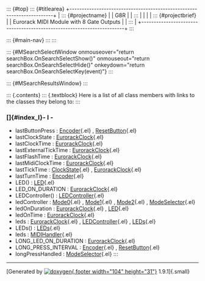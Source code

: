 ::: {#top}
::: {#titlearea}
+-----------------------------------------------------------------------+
| ::: {#projectname}                                                    |
| G8R                                                                   |
| :::                                                                   |
|                                                                       |
| ::: {#projectbrief}                                                   |
| Eurorack MIDI Module with 8 Gate Outputs                              |
| :::                                                                   |
+-----------------------------------------------------------------------+
:::

::: {#main-nav}
:::
:::

::: {#MSearchSelectWindow onmouseover="return searchBox.OnSearchSelectShow()" onmouseout="return searchBox.OnSearchSelectHide()" onkeydown="return searchBox.OnSearchSelectKey(event)"}
:::

::: {#MSearchResultsWindow}
:::

::: {.contents}
::: {.textblock}
Here is a list of all class members with links to the classes they
belong to:
:::

### []{#index_l}- l -

-   lastButtonPress :
    [Encoder](classEncoder.html#a8562593d886f1a1ac75e504c5da3a41f){.el}
    ,
    [ResetButton](classResetButton.html#a7bcd854358d590978530fd978aa4b629){.el}
-   lastClockState :
    [EurorackClock](classEurorackClock.html#aa1f32b9296ee482b8cc4a5a5b0246ad4){.el}
-   lastClockTime :
    [EurorackClock](classEurorackClock.html#abdd7383cccac419acc8fb29ef21c11d0){.el}
-   lastExternalTickTime :
    [EurorackClock](classEurorackClock.html#aae0d70573973af8a7800dddd0fdaafe8){.el}
-   lastFlashTime :
    [EurorackClock](classEurorackClock.html#a9f9bb4fdbf42fea86ba74511dde5285f){.el}
-   lastMidiClockTime :
    [EurorackClock](classEurorackClock.html#a530f570bb7e4615cf304f473ac820133){.el}
-   lastTickTime :
    [ClockState](structClockState.html#a95ea496cd652c244f1b016ae0d4e0299){.el}
    ,
    [EurorackClock](classEurorackClock.html#a2793ecd9e97550228e88fed371ed671d){.el}
-   lastTurnTime :
    [Encoder](classEncoder.html#a090819a377bc20c23a6de1bf7f28cfbc){.el}
-   LED() : [LED](classLED.html#a2f9846058d6c93165846802571e877bf){.el}
-   LED\_ON\_DURATION :
    [EurorackClock](classEurorackClock.html#aa19d61388803b784928c4ab209f18cab){.el}
-   LEDController() :
    [LEDController](classLEDController.html#a745e22f2bff89379f1ba931ef3e87af9){.el}
-   ledController :
    [Mode0](classMode0.html#ad1252cf80f5ab5c7ed8832e333001ecf){.el} ,
    [Mode1](classMode1.html#a05d96fc5e86a390d30ddb724cc7f5d7d){.el} ,
    [Mode2](classMode2.html#a432820b6e885e9fd7b34f438905bff56){.el} ,
    [ModeSelector](classModeSelector.html#a2f8c7699b4534f802f75ba51393ba4d2){.el}
-   ledOnDuration :
    [EurorackClock](classEurorackClock.html#a49c3ef3023e15397d463026b93229634){.el}
    , [LED](classLED.html#a26f304de8f30355e99917090877dee78){.el}
-   ledOnTime :
    [EurorackClock](classEurorackClock.html#a8f2268e67c1164e5acb449e2ff162892){.el}
-   leds :
    [EurorackClock](classEurorackClock.html#a808f0d1dc014fd9f8541433bc26ed921){.el}
    ,
    [LEDController](classLEDController.html#a843d7baf6e1d25b971058000c6d14285){.el}
    , [LEDs](classLEDs.html#a1b4516594fe6c345ead0ebe269d15374){.el}
-   LEDs() :
    [LEDs](classLEDs.html#a1bd8cd6dfe54db1248b5749d532e705a){.el}
-   leds :
    [MIDIHandler](classMIDIHandler.html#af21335eb5ef193127459c58f068ebca7){.el}
-   LONG\_LED\_ON\_DURATION :
    [EurorackClock](classEurorackClock.html#aa6f21a81192926804c417f3937608af0){.el}
-   LONG\_PRESS\_INTERVAL :
    [Encoder](classEncoder.html#ac602a14a72602e3fa9ce103dd447aa8d){.el}
    ,
    [ResetButton](classResetButton.html#a49dd99765dba753371b0b5a475802580){.el}
-   longPressHandled :
    [ModeSelector](classModeSelector.html#ade89353075816ece4e257ded8e888d88){.el}
:::

------------------------------------------------------------------------

[Generated by [![doxygen](doxygen.svg){.footer width="104"
height="31"}](https://www.doxygen.org/index.html) 1.9.1]{.small}
